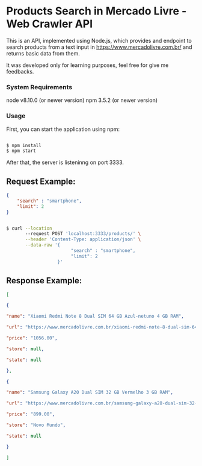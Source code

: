 #  Products Search in Mercado Livre - Web Crawler API

This is an API, implemented using Node.js, which provides and endpoint to search products from a text input in https://www.mercadolivre.com.br/ and returns basic data from them.

It was developed only for learning purposes, feel free for give me feedbacks.

### System Requirements

node v8.10.0 (or newer version)
npm 3.5.2 (or newer version)
 
  

### Usage

First, you can start the application using npm:

```bash

$ npm install
$ npm start

```

After that, the server is listeninng on port 3333.

## Request Example:

```json
{
	"search" : "smartphone",
	"limit": 2
}
```
```bash

$ curl --location 
       --request POST 'localhost:3333/products/' \
	   --header 'Content-Type: application/json' \
       --data-raw '{
                        "search" : "smartphone",
						"limit": 2
                   }'

```

## Response Example:

```json
[

{

"name": "Xiaomi Redmi Note 8 Dual SIM 64 GB Azul-netuno 4 GB RAM",

"url": "https://www.mercadolivre.com.br/xiaomi-redmi-note-8-dual-sim-64-gb-azul-netuno-4-gb-ram/p/MLB15188554?source=search#searchVariation=MLB15188554&position=1&type=product&tracking_id=3b636d60-f8c8-45ba-8685-86e1499700b8",

"price": "1056.00",

"store": null,

"state": null

},

{

"name": "Samsung Galaxy A20 Dual SIM 32 GB Vermelho 3 GB RAM",

"url": "https://www.mercadolivre.com.br/samsung-galaxy-a20-dual-sim-32-gb-vermelho-3-gb-ram/p/MLB14643309?source=search#searchVariation=MLB14643309&position=2&type=product&tracking_id=3b636d60-f8c8-45ba-8685-86e1499700b8",

"price": "899.00",

"store": "Novo Mundo",

"state": null

}

]
```